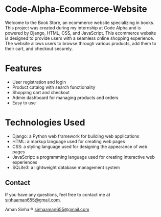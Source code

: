 # Code-Alpha-Ecommerce-Website

Welcome to the Book Store, an ecommerce website specializing in books. This project was created during my internship at Code Alpha and is powered by Django, HTML, CSS, and JavaScript.
This ecommerce website is designed to provide users with a seamless online shopping experience. The website allows users to browse through various products, add them to their cart, and checkout securely. 



# Features 


- User registration and login
- Product catalog with search functionality
- Shopping cart and checkout
- Admin dashboard for managing products and orders
- Easy to use


# Technologies Used

- Django: a Python web framework for building web applications
- HTML: a markup language used for creating web pages
- CSS: a styling language used for designing the appearance of web pages
- JavaScript: a programming language used for creating interactive web experiences
- SQLite3: a lightweight database management system


## Contact

If you have any questions, feel free to contact me at [sinhaaman655@gmail.com](mailto:sinhaaman655@gmail.com).



Aman Sinha ® sinhaaman655@gmail.com

